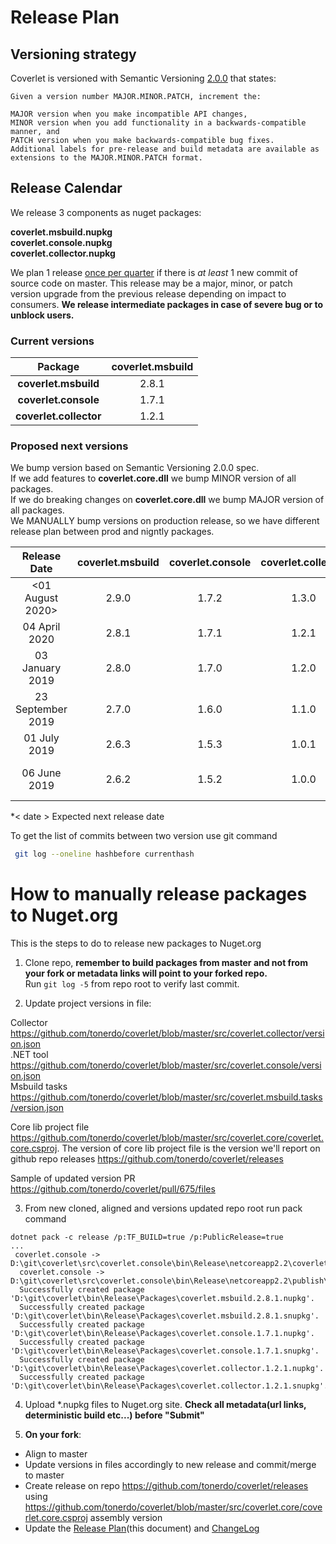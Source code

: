 # Release Plan

## Versioning strategy

Coverlet is versioned with Semantic Versioning [2.0.0](https://semver.org/#semantic-versioning-200) that states:

```
Given a version number MAJOR.MINOR.PATCH, increment the:

MAJOR version when you make incompatible API changes,
MINOR version when you add functionality in a backwards-compatible manner, and
PATCH version when you make backwards-compatible bug fixes.
Additional labels for pre-release and build metadata are available as extensions to the MAJOR.MINOR.PATCH format.
```

## Release Calendar

We release 3 components as nuget packages:  

**coverlet.msbuild.nupkg**  
**coverlet.console.nupkg**  
**coverlet.collector.nupkg**  

We plan 1 release [once per quarter](https://en.wikipedia.org/wiki/Calendar_year) if there is *at least* 1 new commit of source code on master. This release may be a major, minor, or patch version upgrade from the previous release depending on impact to consumers. 
**We release intermediate packages in case of severe bug or to unblock users.**

### Current versions

| Package        | **coverlet.msbuild** |
| :-------------: |:-------------:|
|**coverlet.msbuild**      | 2.8.1  |  
|**coverlet.console**      | 1.7.1  |
|**coverlet.collector**      | 1.2.1 |  

### Proposed next versions  

We bump version based on Semantic Versioning 2.0.0 spec.  
If we add features to **coverlet.core.dll** we bump MINOR version of all packages.  
If we do breaking changes on **coverlet.core.dll** we bump MAJOR version of all packages.  
We MANUALLY bump versions on production release, so we have different release plan between prod and nigntly packages.

| Release Date        | **coverlet.msbuild**           | **coverlet.console**  | **coverlet.collector** | **commit hash**| **notes** |
| :-------------: |:-------------:|:-------------:|:-------------:|:-------------:|:-------------:|
| <01 August 2020>      | 2.9.0 | 1.7.2 |   1.3.0 | | deterministic build support
| 04 April 2020      | 2.8.1 | 1.7.1 |   1.2.1 | 3f81828821d07d756e02a4105b2533cedf0b543c
| 03 January 2019      | 2.8.0 | 1.7.0 |   1.2.0 | 72a688f1c47fa92059540d5fbb1c4b0b4bf0dc8c |  |
| 23 September 2019      | 2.7.0 | 1.6.0 |   1.1.0 | 4ca01eb239038808739699470a61fad675af6c79 |  |
| 01 July 2019      | 2.6.3 | 1.5.3 |   1.0.1 | e1593359497fdfe6befbb86304b8f4e09a656d14 |  |
| 06 June 2019      | 2.6.2 | 1.5.2 |   1.0.0 | 3e7eac9df094c22335711a298d359890aed582e8 | first collector release |

*< date >  Expected next release date

To get the list of commits between two version use git command
```bash
 git log --oneline hashbefore currenthash
```

# How to manually release packages to Nuget.org

This is the steps to do to release new packages to Nuget.org

1) Clone repo, **remember to build packages from master and not from your fork or metadata links will point to your forked repo.**  
Run `git log -5` from repo root to verify last commit.

2) Update project versions in file:

Collector 
https://github.com/tonerdo/coverlet/blob/master/src/coverlet.collector/version.json  
.NET tool
https://github.com/tonerdo/coverlet/blob/master/src/coverlet.console/version.json  
Msbuild tasks
https://github.com/tonerdo/coverlet/blob/master/src/coverlet.msbuild.tasks/version.json  

Core lib project file https://github.com/tonerdo/coverlet/blob/master/src/coverlet.core/coverlet.core.csproj.
The version of core lib project file is the version we'll report on github repo releases https://github.com/tonerdo/coverlet/releases


Sample of updated version PR https://github.com/tonerdo/coverlet/pull/675/files  

3) From new cloned, aligned and versions updated repo root run pack command
```
dotnet pack -c release /p:TF_BUILD=true /p:PublicRelease=true
...
 coverlet.console -> D:\git\coverlet\src\coverlet.console\bin\Release\netcoreapp2.2\coverlet.console.dll
  coverlet.console -> D:\git\coverlet\src\coverlet.console\bin\Release\netcoreapp2.2\publish\
  Successfully created package 'D:\git\coverlet\bin\Release\Packages\coverlet.msbuild.2.8.1.nupkg'.
  Successfully created package 'D:\git\coverlet\bin\Release\Packages\coverlet.msbuild.2.8.1.snupkg'.
  Successfully created package 'D:\git\coverlet\bin\Release\Packages\coverlet.console.1.7.1.nupkg'.
  Successfully created package 'D:\git\coverlet\bin\Release\Packages\coverlet.console.1.7.1.snupkg'.
  Successfully created package 'D:\git\coverlet\bin\Release\Packages\coverlet.collector.1.2.1.nupkg'.
  Successfully created package 'D:\git\coverlet\bin\Release\Packages\coverlet.collector.1.2.1.snupkg'.
```

4) Upload *.nupkg files to Nuget.org site. **Check all metadata(url links, deterministic build etc...) before "Submit"**

5) **On your fork**:
*   Align to master
*   Update versions in files accordingly to new release and commit/merge to master
*   Create release on repo https://github.com/tonerdo/coverlet/releases using https://github.com/tonerdo/coverlet/blob/master/src/coverlet.core/coverlet.core.csproj assembly version
*   Update the [Release Plan](https://github.com/tonerdo/coverlet/blob/master/Documentation/ReleasePlan.md)(this document) and [ChangeLog](https://github.com/tonerdo/coverlet/blob/master/Documentation/Changelog.md)